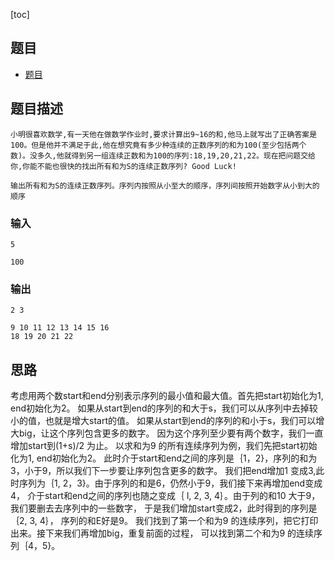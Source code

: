 [toc]

## 题目
- [题目](https://blog.csdn.net/gatieme/article/details/51357308)

## 题目描述
```text
小明很喜欢数学,有一天他在做数学作业时,要求计算出9~16的和,他马上就写出了正确答案是100。但是他并不满足于此,他在想究竟有多少种连续的正数序列的和为100(至少包括两个数)。没多久,他就得到另一组连续正数和为100的序列:18,19,20,21,22。现在把问题交给你,你能不能也很快的找出所有和为S的连续正数序列? Good Luck!

输出所有和为S的连续正数序列。序列内按照从小至大的顺序，序列间按照开始数字从小到大的顺序
```

### 输入 
```text
5

100
```

### 输出
```text
2 3

9 10 11 12 13 14 15 16 
18 19 20 21 22
```

## 思路
考虑用两个数start和end分别表示序列的最小值和最大值。首先把start初始化为1, end初始化为2。
如果从start到end的序列的和大于s，我们可以从序列中去掉较小的值，也就是增大start的值。
如果从start到end的序列的和小于s，我们可以增大big，让这个序列包含更多的数字。
因为这个序列至少要有两个数字，我们一直增加start到(1+s)/2 为止。
以求和为9 的所有连续序列为例，我们先把start初始化为1, end初始化为2。
此时介于start和end之间的序列是｛1，2}，序列的和为3，小于9，所以我们下一步要让序列包含更多的数字。
我们把end增加1 变成3,此时序列为｛1, 2，3}。由于序列的和是6，仍然小于9，我们接下来再增加end变成4，
介于start和end之间的序列也随之变成｛ l, 2, 3, 4｝。由于列的和10 大于9，我们要删去去序列中的一些数字， 
于是我们增加start变成2，此时得到的序列是｛2, 3, 4｝， 序列的和E好是9。
我们找到了第一个和为9 的连续序列，把它打印出来。接下来我们再增加big，重复前面的过程，
可以找到第二个和为9 的连续序列｛4，5}。